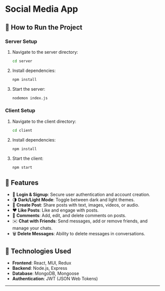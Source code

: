 
# Social Media App

## 🚀 How to Run the Project

### Server Setup
1. Navigate to the server directory:
   ```bash
   cd server
   ```
2. Install dependencies:
   ```bash
   npm install
   ```
3. Start the server:
   ```bash
   nodemon index.js
   ```

### Client Setup
1. Navigate to the client directory:
   ```bash
   cd client
   ```
2. Install dependencies:
   ```bash
   npm install
   ```
3. Start the client:
   ```bash
   npm start
   ```

## 🌟 Features

- 🔐 **Login & Signup**: Secure user authentication and account creation.
- 🌗 **Dark/Light Mode**: Toggle between dark and light themes.
- 📝 **Create Post**: Share posts with text, images, videos, or audio.
- ❤️ **Like Posts**: Like and engage with posts.
- 💬 **Comments**: Add, edit, and delete comments on posts.
- ✉️ **Chat with Friends**: Send messages, add or remove friends, and manage your chats.
- 🗑️ **Delete Messages**: Ability to delete messages in conversations.

## 🔧 Technologies Used
- **Frontend**: React, MUI, Redux
- **Backend**: Node.js, Express
- **Database**: MongoDB, Mongoose
- **Authentication**: JWT (JSON Web Tokens)


---


